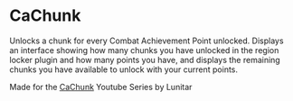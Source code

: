 # CaChunk
Unlocks a chunk for every Combat Achievement Point unlocked.
Displays an interface showing how many chunks you have unlocked
in the region locker plugin and how many points you have, and displays the
remaining chunks you have available to unlock with your current points.

Made for the [CaChunk](https://www.youtube.com/playlist?list=PL7sHUIdcpzZ4SNMw2C_RMj1LJ3h_fteZl) Youtube Series by Lunitar